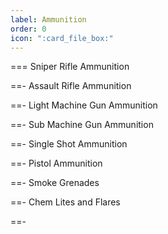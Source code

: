 ```yaml
---
label: Ammunition
order: 0
icon: ":card_file_box:"
---
```


=== Sniper Rifle Ammunition

==- Assault Rifle Ammunition

==- Light Machine Gun Ammunition

==- Sub Machine Gun Ammunition

==- Single Shot Ammunition

==- Pistol Ammunition

==- Smoke Grenades

==- Chem Lites and Flares

==-